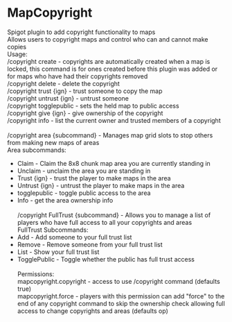 # MapCopyright
Spigot plugin to add copyright functionality to maps
\
Allows users to copyright maps and control who can and cannot make copies\
Usage:\
/copyright create - copyrights are automatically created when a map is locked, this command is for ones created before this plugin was added or for maps who have had their copyrights removed\
/copyright delete - delete the copyright\
/copyright trust {ign} - trust someone to copy the map\
/copyright untrust {ign} - untrust someone\
/copyright togglepublic - sets the held map to public access\
/copyright give {ign} - give ownership of the copyright\
/copyright info - list the current owner and trusted members of a copyright\
\
/copyright area {subcommand} - Manages map grid slots to stop others from making new maps of areas\
Area subcommands:
- Claim - Claim the 8x8 chunk map area you are currently standing in
- Unclaim - unclaim the area you are standing in
- Trust {ign} - trust the player to make maps in the area
- Untrust {ign} - untrust the player to make maps in the area
- togglepublic - toggle public access to the area
- Info - get the area ownership info\
\
/copyright FullTrust {subcommand} - Allows you to manage a list of players who have full access to all your copyrights and areas\
FullTrust Subcommands:
- Add - Add someone to your full trust list
- Remove - Remove someone from your full trust list
- List - Show your full trust list
- TogglePublic - Toggle whether the public has full trust access\
\
Permissions:\
mapcopyright.copyright - access to use /copyright command (defaults true)\
mapcopyright.force - players with this permission can add "force" to the end of any copyright command to skip the ownership check allowing full access to change copyrights and areas (defaults op)
